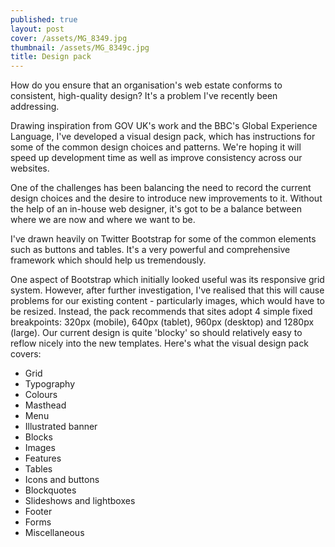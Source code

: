 ```yaml
---
published: true
layout: post
cover: /assets/MG_8349.jpg
thumbnail: /assets/MG_8349c.jpg
title: Design pack
---
```


How do you ensure that an organisation's web estate conforms to consistent, high-quality design? It's a problem I've recently been addressing.

Drawing inspiration from GOV UK's work and the BBC's Global Experience Language, I've developed a visual design pack, which has instructions for some of the common design choices and patterns. We're hoping it will speed up development time as well as improve consistency across our websites.

One of the challenges has been balancing the need to record the current design choices and the desire to introduce new improvements to it. Without the help of an in-house web designer, it's got to be a balance between where we are now and where we want to be.

I've drawn heavily on Twitter Bootstrap for some of the common elements such as buttons and tables. It's a very powerful and comprehensive framework which should help us tremendously.

One aspect of Bootstrap which initially looked useful was its responsive grid system. However, after further investigation, I've realised that this will cause problems for our existing content - particularly images, which would have to be resized. Instead, the pack recommends that sites adopt 4 simple fixed breakpoints: 320px (mobile), 640px (tablet), 960px (desktop) and 1280px (large). Our current design is quite 'blocky' so should relatively easy to reflow nicely into the new templates.
Here's what the visual design pack covers:

- Grid
- Typography
- Colours
- Masthead
- Menu
- Illustrated banner
- Blocks
- Images
- Features
- Tables
- Icons and buttons
- Blockquotes
- Slideshows and lightboxes
- Footer
- Forms
- Miscellaneous